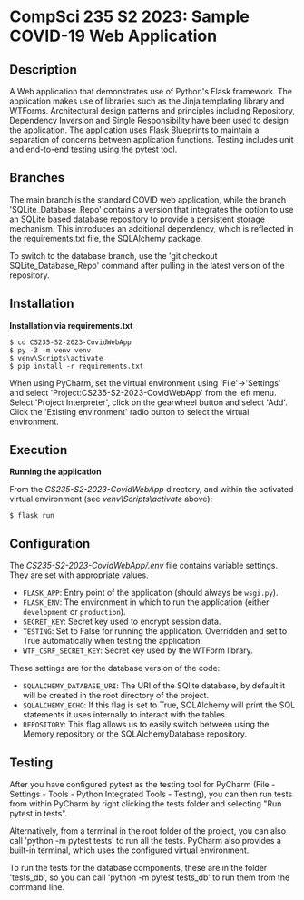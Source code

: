 # CompSci 235 S2 2023: Sample COVID-19 Web Application

## Description

A Web application that demonstrates use of Python's Flask framework. The application makes use of libraries such as the Jinja templating library and WTForms. Architectural design patterns and principles including Repository, Dependency Inversion and Single Responsibility have been used to design the application. The application uses Flask Blueprints to maintain a separation of concerns between application functions. Testing includes unit and end-to-end testing using the pytest tool. 

## Branches

The main branch is the standard COVID web application, while the branch 'SQLite_Database_Repo' contains a version that integrates the option to use an SQLite based database repository to provide a persistent storage mechanism. This introduces an additional dependency, which is reflected in the requirements.txt file, the SQLAlchemy package.

To switch to the database branch, use the 'git checkout SQLite_Database_Repo' command after pulling in the latest version of the repository.

## Installation

**Installation via requirements.txt**

```shell
$ cd CS235-S2-2023-CovidWebApp
$ py -3 -m venv venv
$ venv\Scripts\activate
$ pip install -r requirements.txt
```

When using PyCharm, set the virtual environment using 'File'->'Settings' and select 'Project:CS235-S2-2023-CovidWebApp' from the left menu. Select 'Project Interpreter', click on the gearwheel button and select 'Add'. Click the 'Existing environment' radio button to select the virtual environment. 

## Execution

**Running the application**

From the *CS235-S2-2023-CovidWebApp* directory, and within the activated virtual environment (see *venv\Scripts\activate* above):

````shell
$ flask run
```` 


## Configuration

The *CS235-S2-2023-CovidWebApp/.env* file contains variable settings. They are set with appropriate values.

* `FLASK_APP`: Entry point of the application (should always be `wsgi.py`).
* `FLASK_ENV`: The environment in which to run the application (either `development` or `production`).
* `SECRET_KEY`: Secret key used to encrypt session data.
* `TESTING`: Set to False for running the application. Overridden and set to True automatically when testing the application.
* `WTF_CSRF_SECRET_KEY`: Secret key used by the WTForm library.

These settings are for the database version of the code:

* `SQLALCHEMY_DATABASE_URI`: The URI of the SQlite database, by default it will be created in the root directory of the project.
* `SQLALCHEMY_ECHO`: If this flag is set to True, SQLAlchemy will print the SQL statements it uses internally to interact with the tables.
* `REPOSITORY`: This flag allows us to easily switch between using the Memory repository or the SQLAlchemyDatabase repository.

## Testing

After you have configured pytest as the testing tool for PyCharm (File - Settings - Tools - Python Integrated Tools - Testing), you can then run tests from within PyCharm by right clicking the tests folder and selecting "Run pytest in tests".

Alternatively, from a terminal in the root folder of the project, you can also call 'python -m pytest tests' to run all the tests. PyCharm also provides a built-in terminal, which uses the configured virtual environment. 

To run the tests for the database components, these are in the folder 'tests_db', so you can call 'python -m pytest tests_db' to run them from the command line.